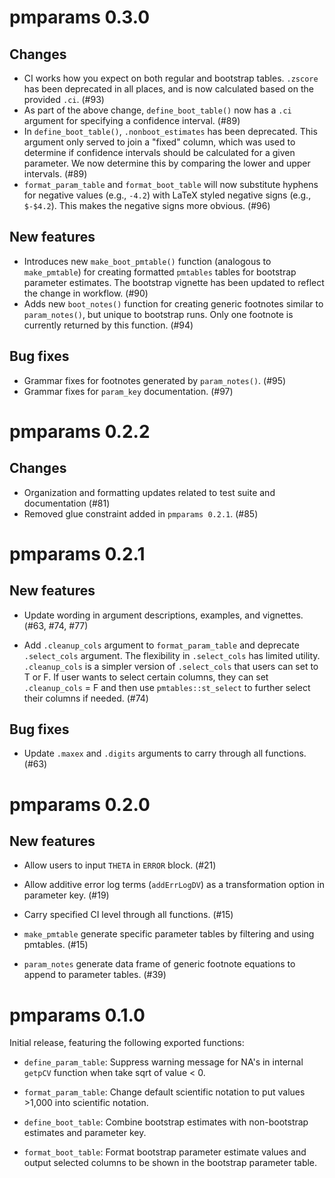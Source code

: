 # pmparams 0.3.0

## Changes
- CI works how you expect on both regular and bootstrap tables. `.zscore` has been
  deprecated in all places, and is now calculated based on the provided `.ci`. (#93)
- As part of the above change, `define_boot_table()` now has a `.ci` argument for
  specifying a confidence interval. (#89)
- In `define_boot_table()`, `.nonboot_estimates` has been deprecated. This
  argument only served to join a "fixed" column, which was used to determine if
  confidence intervals should be calculated for a given parameter. We now determine
  this by comparing the lower and upper intervals. (#89)
- `format_param_table` and `format_boot_table` will now substitute hyphens for 
  negative values (e.g., `-4.2`) with LaTeX styled negative signs (e.g., `$-$4.2`).
  This makes the negative signs more obvious. (#96)

## New features
 - Introduces new `make_boot_pmtable()` function (analogous to `make_pmtable`) for
   creating formatted `pmtables` tables for bootstrap parameter estimates. The
   bootstrap vignette has been updated to reflect the change in workflow. (#90)
 - Adds new `boot_notes()` function for creating generic footnotes similar to
  `param_notes()`, but unique to bootstrap runs. Only one footnote is currently
  returned by this function. (#94)
  
## Bug fixes
 - Grammar fixes for footnotes generated by `param_notes()`. (#95)
 - Grammar fixes for `param_key` documentation. (#97)

# pmparams 0.2.2

## Changes
- Organization and formatting updates related to test suite and documentation (#81)
- Removed glue constraint added in `pmparams 0.2.1`. (#85)

# pmparams 0.2.1

## New features
- Update wording in argument descriptions, examples, and vignettes. (#63, #74, #77)

- Add `.cleanup_cols` argument to `format_param_table` and deprecate `.select_cols` argument. The flexibility in `.select_cols` has limited utility. `.cleanup_cols` is a simpler version of `.select_cols` that users can set to T or F.  If user wants to select certain columns, they can set `.cleanup_cols` = F and then use `pmtables::st_select` to further select their columns if needed. (#74)
  
## Bug fixes
- Update `.maxex` and `.digits` arguments to carry through all functions. (#63)

# pmparams 0.2.0

## New features 

- Allow users to input `THETA` in `ERROR` block. (#21)

- Allow additive error log terms (`addErrLogDV`) as a transformation option in parameter key. (#19)

- Carry specified CI level through all functions. (#15)

- `make_pmtable` generate specific parameter tables by filtering and using pmtables. (#15)

- `param_notes` generate data frame of generic footnote equations to append to parameter tables. (#39)

# pmparams 0.1.0

Initial release, featuring the following exported functions:

- `define_param_table`: Suppress warning message for NA's in internal `getpCV` function when take sqrt of value < 0.

- `format_param_table`: Change default scientific notation to put values >1,000 into scientific notation.

- `define_boot_table`: Combine bootstrap estimates with non-bootstrap estimates and parameter key.

- `format_boot_table`:  Format bootstrap parameter estimate values and output selected columns to be shown in the bootstrap parameter table.
